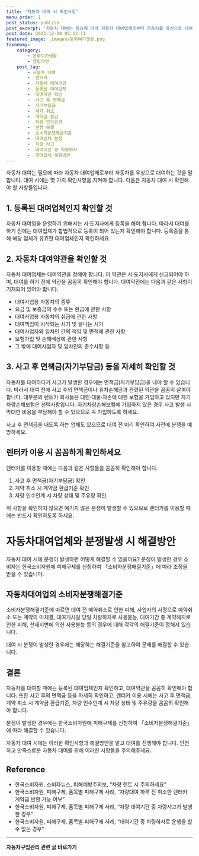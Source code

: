 ```yaml
---
title: '자동차 대여 시 확인사항'
menu_order: 1
post_status: publish
post_excerpt: '자동차 대여는 필요에 따라 자동차 대여업체로부터 자동차를 유상으로 대여하는 것을 말합니다. 대여 시에는 몇 가지 확인사항을 지켜야 합니다. 다음은 자동차 대여 시 확인해야 할 사항들입니다.'
post_date: 2023-12-20 05:13:11
featured_image: _images/문화여가생활.png
taxonomy:
    category:
        - 문화여가생활
        - 캠핑야영
    post_tag:
        - 자동차 대여
        -  렌터카
        -  자동차 대여약관
        -  등록된 대여업체
        -  대여약관 확인
        -  사고 후 면책금
        -  자기부담금
        -  계약 취소
        -  계약금 환급
        -  차량 인수인계
        -  분쟁 해결
        -  소비자분쟁해결기준
        -  대여업체 분쟁
        -  차량 사고
        -  대여기간 중 차량하자
        -  대여업체 해결방안
---
```



자동차 대여는 필요에 따라 자동차 대여업체로부터 자동차를 유상으로 대여하는 것을 말합니다. 대여 시에는 몇 가지 확인사항을 지켜야 합니다. 다음은 자동차 대여 시 확인해야 할 사항들입니다.

## 1. 등록된 대여업체인지 확인할 것

자동차 대여업을 운영하기 위해서는 시·도지사에게 등록을 해야 합니다. 따라서 대여를 하기 전에는 대여업체가 합법적으로 등록이 되어 있는지 확인해야 합니다. 등록증을 통해 해당 업체가 유효한 대여업체인지 확인하세요.

## 2. 자동차 대여약관을 확인할 것

자동차 대여업체는 대여약관을 정해야 합니다. 이 약관은 시·도지사에게 신고되어야 하며, 대여를 하기 전에 약관을 꼼꼼히 확인해야 합니다. 대여약관에는 다음과 같은 사항이 기재되어 있어야 합니다.

- 대여사업용 자동차의 종류
- 요금 및 보증금의 수수 또는 환급에 관한 사항
- 대여사업용 자동차의 취급에 관한 사항
- 대여책임이 시작되는 시기 및 끝나는 시기
- 대여사업자와 임차인 간의 책임 및 면책에 관한 사항
- 보험가입 및 손해배상에 관한 사항
- 그 밖에 대여사업자 및 임차인의 준수사항 등

## 3. 사고 후 면책금(자기부담금) 등을 자세히 확인할 것

자동차를 대여하다가 사고가 발생한 경우에는 면책금(자기부담금)을 내야 할 수 있습니다. 따라서 대여 전에 사고 후의 면책금이나 휴차손해금과 관련된 약관을 꼼꼼히 살펴야 합니다. 대부분의 렌트카 회사들은 대인·대물·자손에 대한 보험을 가입하고 있지만 자기차량손해보험은 선택사항입니다. 자기차량손해보험에 가입하지 않은 경우 사고 발생 시 막대한 비용을 부담해야 할 수 있으므로 꼭 가입하도록 하세요.

사고 후 면책금을 내도록 하는 업체도 있으므로 대여 전 미리 확인하여 사전에 분쟁을 예방하세요.

## 렌터카 이용 시 꼼꼼하게 확인하세요

렌터카를 이용할 때에는 다음과 같은 사항들을 꼼꼼히 확인해야 합니다.

1. 사고 후 면책금(자기부담금) 확인
2. 계약 취소 시 계약금 환급기준 확인
3. 차량 인수인계 시 차량 상태 및 주유량 확인

위 사항을 확인하지 않으면 예기치 않은 분쟁이 발생할 수 있으므로 렌터카를 이용할 때에는 반드시 확인하도록 하세요.

# 자동차대여업체와 분쟁발생 시 해결방안

자동차 대여 시에 분쟁이 발생하면 어떻게 해결할 수 있을까요? 분쟁이 발생한 경우 소비자는 한국소비자원에 피해구제를 신청하여 「소비자분쟁해결기준」에 따라 조정을 받을 수 있습니다.

## 자동차대여업의 소비자분쟁해결기준

소비자분쟁해결기준에 따르면 대여 전 예약취소로 인한 피해, 사업자의 사정으로 예약취소 또는 계약의 미체결, 대여개시일 당일 차량하자로 사용불능, 대여기간 중 계약해지로 인한 피해, 천재지변에 의한 사용불능 등의 경우에 대해 각각의 해결기준이 정해져 있습니다.

대여 시 분쟁이 발생한 경우에는 해당하는 해결기준을 참고하여 문제를 해결할 수 있습니다.

## 결론


자동차를 대여할 때에는 등록된 대여업체인지 확인하고, 대여약관을 꼼꼼히 확인해야 합니다. 또한 사고 후의 면책금 등을 자세히 확인하고, 렌터카 이용 시에는 사고 후 면책금, 계약 취소 시 계약금 환급기준, 차량 인수인계 시 차량 상태 및 주유량을 꼼꼼히 확인해야 합니다.

분쟁이 발생한 경우에는 한국소비자원에 피해구제를 신청하여 「소비자분쟁해결기준」에 따라 해결할 수 있습니다.

자동차 대여 시에는 이러한 확인사항과 해결방안을 알고 대여를 진행해야 합니다. 안전하고 만족스로운 자동차 대여를 위해 이러한 사항들을 주의해주세요.

## Reference
- 한국소비자원, 소비자뉴스, 피해예방주의보, “차량 렌트 시 주의하세요” 
- 한국소비자원, 피해구제, 품목별 피해구제 사례, “차량대여 하루 전 취소한 렌터카 계약금 반환 가능 여부” 
- 한국소비자원, 피해구제, 품목별 피해구제 사례, “차량 대여기간 중 차량사고가 발생한 경우” 
- 한국소비자원, 피해구제, 품목별 피해구제 사례, “대여기간 중 차량하자로 운행을 할 수 없는 경우”
<!-- wp:separator -->
<hr class="wp-block-separator has-alpha-channel-opacity"/>
<!-- /wp:separator -->

<!-- wp:group {"backgroundColor":"base","layout":{"type":"constrained"}} -->
<div class="wp-block-group has-base-background-color has-background"><!-- wp:paragraph {"align":"center","fontSize":"medium"} -->
<p class="has-text-align-center has-large-font-size"><strong>자동차구입관리 관련 글 바로가기</strong></p>
<!-- /wp:paragraph -->


<!-- wp:latest-posts
{"categories":[{"id":3655,"count":19,"description":"","link":"https://uknowlaw.com/category/%ec%9e%90%eb%8f%99%ec%b0%a8%ea%b5%ac%ec%9e%85%ea%b4%80%eb%a6%ac/","name":"자동차구입관리","slug":"자동차구입관리","taxonomy":"category","parent":0,"meta":[],"_links":{"self":[{"href":"https://uknowlaw.com/wp-json/wp/v2/categories/3655"}],"collection":[{"href":"https://uknowlaw.com/wp-json/wp/v2/categories"}],"about":[{"href":"https://uknowlaw.com/wp-json/wp/v2/taxonomies/category"}],"wp:post_type":[{"href":"https://uknowlaw.com/wp-json/wp/v2/posts?categories=3655"}],"curies":[{"name":"wp","href":"https://api.w.org/{rel}","templated":true}]}}],"postsToShow":100,"excerptLength":28,"postLayout":"grid","columns":2,"featuredImageAlign":"left","featuredImageSizeSlug":"large","fontSize":"small"} /--></div>
<!-- /wp:group -->